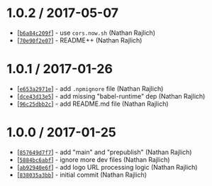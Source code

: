 1.0.2 / 2017-05-07
==================

* [[`b6a84c209f`](https://github.com/TooTallNate/iheart/commit/b6a84c209f)] - use `cors.now.sh` (Nathan Rajlich)
* [[`70e90f2e07`](https://github.com/TooTallNate/iheart/commit/70e90f2e07)] - README++ (Nathan Rajlich)

1.0.1 / 2017-01-26
==================

* [[`e653a2971e`](https://github.com/TooTallNate/iheart/commit/e653a2971e)] - add `.npmignore` file (Nathan Rajlich)
* [[`dce43d13e5`](https://github.com/TooTallNate/iheart/commit/dce43d13e5)] - add missing "babel-runtime" dep (Nathan Rajlich)
* [[`96c25dbb2c`](https://github.com/TooTallNate/iheart/commit/96c25dbb2c)] - add README.md file (Nathan Rajlich)

1.0.0 / 2017-01-25
==================

* [[`857649d7f7`](https://github.com/TooTallNate/iheart/commit/857649d7f7)] - add "main" and "prepublish" (Nathan Rajlich)
* [[`5884bc6abf`](https://github.com/TooTallNate/iheart/commit/5884bc6abf)] - ignore more dev files (Nathan Rajlich)
* [[`ab92940e6f`](https://github.com/TooTallNate/iheart/commit/ab92940e6f)] - add logo URL processing logic (Nathan Rajlich)
* [[`838035a3bb`](https://github.com/TooTallNate/iheart/commit/838035a3bb)] - initial commit (Nathan Rajlich)
